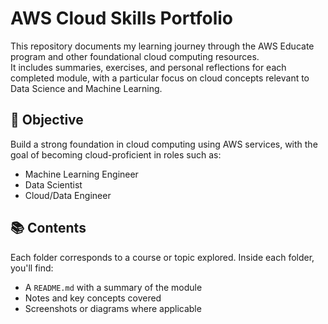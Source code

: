 # AWS Cloud Skills Portfolio

This repository documents my learning journey through the AWS Educate program and other foundational cloud computing resources.  
It includes summaries, exercises, and personal reflections for each completed module, with a particular focus on cloud concepts relevant to Data Science and Machine Learning.

## 🚀 Objective

Build a strong foundation in cloud computing using AWS services, with the goal of becoming cloud-proficient in roles such as:

- Machine Learning Engineer  
- Data Scientist  
- Cloud/Data Engineer

## 📚 Contents

Each folder corresponds to a course or topic explored. Inside each folder, you'll find:

- A `README.md` with a summary of the module
- Notes and key concepts covered
- Screenshots or diagrams where applicable
